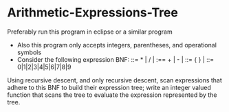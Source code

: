 # Arithmetic-Expressions-Tree

Preferably run this program in eclipse or a similar program
 * Also this program only accepts integers, parentheses, and operational symbols
 * Consider the following expression BNF:
<expression>  ::=  <factor>  * <expression>   |   <factor>  /  <expression>   |   <factor>
<factor>  :==  <term> + <factor>  |  <term> - <factor>  |  <term>
<term>  ::=  {  <expression>  }  |  <literal>
<literal>  ::=  0|1|2|3|4|5|6|7|8|9

Using recursive descent, and only recursive descent, scan expressions that adhere to this BNF to build their expression tree; write an integer valued function that scans the tree to evaluate the expression represented by the tree.
